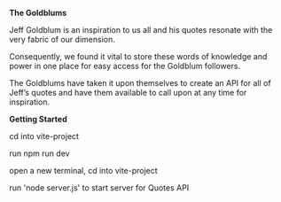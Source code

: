 **The Goldblums**


Jeff Goldblum is an inspiration to us all and his quotes resonate with the very fabric of our dimension.

Consequently, we found it vital to store these words of knowledge and power in one place for easy access for the Goldblum followers. 

The Goldblums have taken it upon themselves to create an API for all of Jeff’s quotes and have them available to call upon at any time for inspiration.

**Getting Started**

cd into vite-project 

run npm run dev

open a new terminal, cd into vite-project 

run 'node server.js' to start server for Quotes API 

